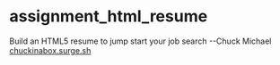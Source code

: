 # assignment_html_resume
Build an HTML5 resume to jump start your job search
--Chuck Michael <a href=http://www.chuckinabox.surge.sh>chuckinabox.surge.sh</a>
